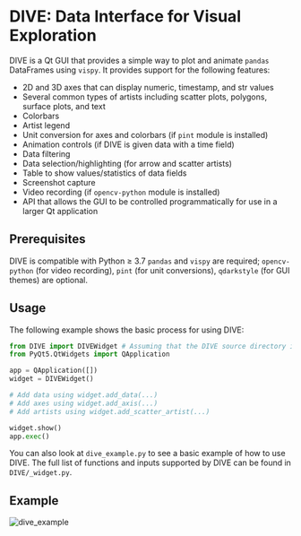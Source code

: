 # DIVE: Data Interface for Visual Exploration

DIVE is a Qt GUI that provides a simple way to plot and animate `pandas` DataFrames using `vispy`. It provides support for the following features:

* 2D and 3D axes that can display numeric, timestamp, and str values
* Several common types of artists including scatter plots, polygons, surface plots, and text
* Colorbars
* Artist legend
* Unit conversion for axes and colorbars (if `pint` module is installed)
* Animation controls (if DIVE is given data with a time field)
* Data filtering
* Data selection/highlighting (for arrow and scatter artists)
* Table to show values/statistics of data fields
* Screenshot capture
* Video recording (if `opencv-python` module is installed)
* API that allows the GUI to be controlled programmatically for use in a larger Qt application

## Prerequisites

DIVE is compatible with Python &ge; 3.7
`pandas` and `vispy` are required; `opencv-python` (for video recording), `pint` (for unit conversions), `qdarkstyle` (for GUI themes) are optional.

## Usage

The following example shows the basic process for using DIVE:

```python
from DIVE import DIVEWidget # Assuming that the DIVE source directory is in your current python directory
from PyQt5.QtWidgets import QApplication

app = QApplication([])
widget = DIVEWidget()

# Add data using widget.add_data(...)
# Add axes using widget.add_axis(...)
# Add artists using widget.add_scatter_artist(...)

widget.show()
app.exec()
```

You can also look at `dive_example.py` to see a basic example of how to use DIVE. The full list of functions and inputs supported by DIVE can be found in `DIVE/_widget.py`.

## Example

![dive_example](https://user-images.githubusercontent.com/62649460/132419446-ae942864-bc34-4ee9-89f4-a0864a2e7ffb.png)
